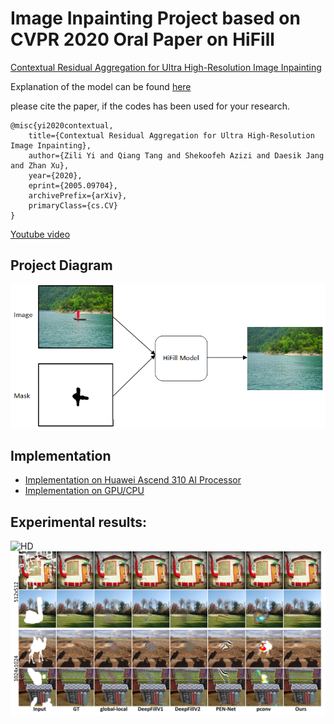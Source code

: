 
 # Image Inpainting Project based on CVPR 2020 Oral Paper on HiFill
<a href="https://arxiv.org/abs/2005.09704">Contextual Residual Aggregation for Ultra High-Resolution Image Inpainting</a>

Explanation of the model can be found [here](https://github.com/Ascend-Huawei/Ascend-Canada/tree/master/Models/Research_HiFIll_Model)

please cite the paper, if the codes has been used for your research.


```
@misc{yi2020contextual,
    title={Contextual Residual Aggregation for Ultra High-Resolution Image Inpainting},
    author={Zili Yi and Qiang Tang and Shekoofeh Azizi and Daesik Jang and Zhan Xu},
    year={2020},
    eprint={2005.09704},
    archivePrefix={arXiv},
    primaryClass={cs.CV}
}
```

<a href="https://www.youtube.com/watch?v=Q7mX5Bstv7U">Youtube video</a>

## Project Diagram

![Diagram_1](imgs/diagram_1.png?raw=true)

## Implementation

* [Implementation on Huawei Ascend 310 AI Processor](./Huawei_Ascend)
* [Implementation on GPU/CPU](./GPU_CPU)

## Experimental results:

![HD](imgs/hd.jpg?raw=true)
![compare](imgs/compare.jpg?raw=true)

